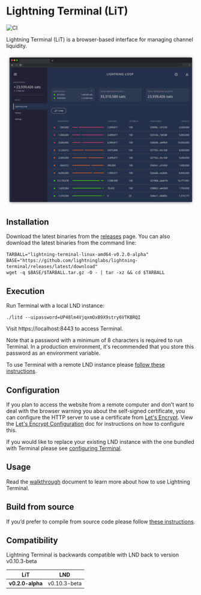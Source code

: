 # Lightning Terminal (LiT)

![CI](https://github.com/lightninglabs/lightning-terminal/workflows/CI/badge.svg)

Lightning Terminal (LiT) is a browser-based interface for managing channel liquidity.

![screenshot](./app/src/assets/images/screenshot.png)

## Installation
Download the latest binaries from the [releases](https://github.com/lightninglabs/lightning-terminal/releases) page. You can also download the latest binaries from the command line:

```
TARBALL="lightning-terminal-linux-amd64-v0.2.0-alpha"
BASE="https://github.com/lightninglabs/lightning-terminal/releases/latest/download"
wget -q $BASE/$TARBALL.tar.gz -O - | tar -xz && cd $TARBALL
```

## Execution
Run Terminal with a local LND instance:

```
./litd --uipassword=UP48lm4VjqxmOxB9X9stry6VTKBRQI
```

Visit https://localhost:8443 to access Terminal.

Note that a password with a minimum of 8 characters is required to run Terminal. In a production environment, it's recommended that you store this password as an environment variable.

To use Terminal with a remote LND instance please [follow these instructions](./doc/remote.md). 

## Configuration
If you plan to access the website from a remote computer and don’t want to deal with the browser warning you about the self-signed certificate, you can configure the HTTP server to use a certificate from [Let's Encrypt](https://letsencrypt.org/). View the
[Let's Encrypt Configuration](./doc/letsencrypt.md) doc for instructions on how to
configure this.

If you would like to replace your existing LND instance with the one bundled with Terminal please see [configuring Terminal](./doc/configuring.md).

## Usage
Read the [walkthrough](doc/WALKTHROUGH.md) document to learn more about how to use Lightning Terminal.

## Build from source
If you’d prefer to compile from source code please follow [these instructions](./doc/compile.md).

## Compatibility

Lightning Terminal is backwards compatible with LND back to version v0.10.3-beta

| LiT              | LND          |
| ---------------- | ------------ |
| **v0.2.0-alpha** | v0.10.3-beta |
